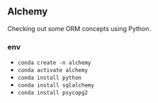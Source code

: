 ## Alchemy

Checking out some ORM concepts using Python. 

### env

- `conda create -n alchemy`
- `conda activate alchemy`
- `conda install python`
- `conda install sqlalchemy`
- `conda install psycopg2`